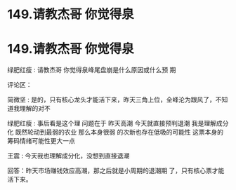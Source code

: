 # 149.请教杰哥 你觉得泉

# 149.请教杰哥 你觉得泉

绿肥红瘦 : 请教杰哥 你觉得泉峰尾盘崩是什么原因或什么预 期

评论区：

简微坚 : 是的，只有核心龙头才能活下来，昨天三角上位，全峰沦为跟风了，不知道我理解的对不

绿肥红瘦 : 事后看是这个理 问题在于 昨天高潮 今天就直接预判退潮 我是理解成分化 既然轮动到最弱的农业 那么本身很弱 的次新也存在低吸的可能性 这票本身的筹码情绪可能性更大一点

王震 : 今天我也理解成分化，没想到直接退潮

回答：昨天市场赚钱效应高潮，那之后就是小周期的退潮期 了，只有核心票才能活下来。